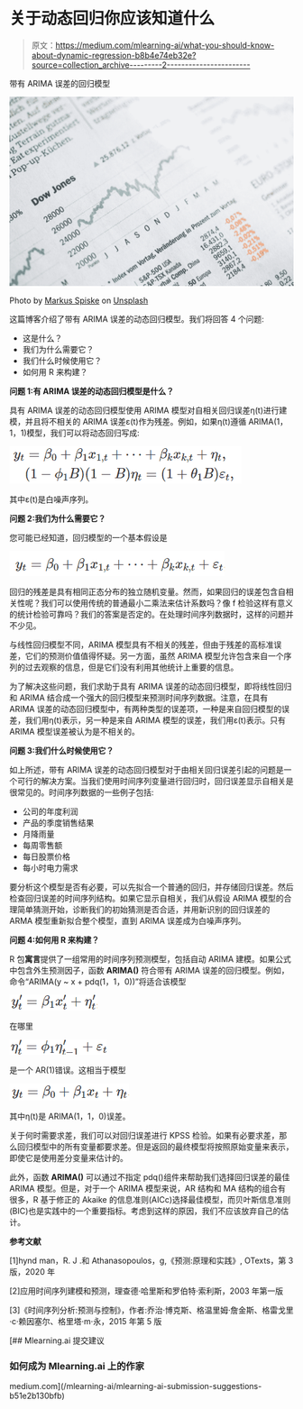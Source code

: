 # 关于动态回归你应该知道什么

> 原文：<https://medium.com/mlearning-ai/what-you-should-know-about-dynamic-regression-b8b4e74eb32e?source=collection_archive---------2----------------------->

带有 ARIMA 误差的回归模型

![](img/6db9561d0b8c7c6ad7b224ddf5de3536.png)

Photo by [Markus Spiske](https://unsplash.com/@markusspiske?utm_source=unsplash&utm_medium=referral&utm_content=creditCopyText) on [Unsplash](https://unsplash.com/?utm_source=unsplash&utm_medium=referral&utm_content=creditCopyText)

这篇博客介绍了带有 ARIMA 误差的动态回归模型。我们将回答 4 个问题:

*   这是什么？
*   我们为什么需要它？
*   我们什么时候使用它？
*   如何用 R 来构建？

**问题 1:有 ARIMA 误差的动态回归模型是什么？**

具有 ARIMA 误差的动态回归模型使用 ARIMA 模型对自相关回归误差η(t)进行建模，并且将不相关的 ARIMA 误差ε(t)作为残差。例如，如果η(t)遵循 ARIMA(1，1，1)模型，我们可以将动态回归写成:

![](img/6a39a79cf7679ff0e0382d906a580c7f.png)

其中ε(t)是白噪声序列。

**问题 2:我们为什么需要它？**

您可能已经知道，回归模型的一个基本假设是

![](img/fea241c91a23e133d36c401f785933a3.png)

回归的残差是具有相同正态分布的独立随机变量。然而，如果回归的误差包含自相关性呢？我们可以使用传统的普通最小二乘法来估计系数吗？像 f 检验这样有意义的统计检验可靠吗？我们的答案是否定的。在处理时间序列数据时，这样的问题并不少见。

与线性回归模型不同，ARIMA 模型具有不相关的残差，但由于残差的高标准误差，它们的预测价值值得怀疑。另一方面，虽然 ARIMA 模型允许包含来自一个序列的过去观察的信息，但是它们没有利用其他统计上重要的信息。

为了解决这些问题，我们求助于具有 ARIMA 误差的动态回归模型，即将线性回归和 ARIMA 结合成一个强大的回归模型来预测时间序列数据。注意，在具有 ARIMA 误差的动态回归模型中，有两种类型的误差项，一种是来自回归模型的误差，我们用η(t)表示，另一种是来自 ARIMA 模型的误差，我们用ε(t)表示。只有 ARIMA 模型误差被认为是不相关的。

**问题 3:我们什么时候使用它？**

如上所述，带有 ARIMA 误差的动态回归模型对于由相关回归误差引起的问题是一个可行的解决方案。当我们使用时间序列变量进行回归时，回归误差显示自相关是很常见的。时间序列数据的一些例子包括:

*   公司的年度利润
*   产品的季度销售结果
*   月降雨量
*   每周零售额
*   每日股票价格
*   每小时电力需求

要分析这个模型是否有必要，可以先拟合一个普通的回归，并存储回归误差。然后检查回归误差的时间序列结构。如果它显示自相关，我们从假设 ARIMA 模型的合理简单猜测开始，诊断我们的初始猜测是否合适，并用新识别的回归误差的 ARMA 模型重新拟合整个模型，直到 ARIMA 误差成为白噪声序列。

**问题 4:如何用 R 来构建？**

R 包**寓言**提供了一组常用的时间序列预测模型，包括自动 ARIMA 建模。如果公式中包含外生预测因子，函数 **ARIMA()** 符合带有 ARIMA 误差的回归模型。例如，命令“ARIMA(y ~ x + pdq(1，1，0))”将适合该模型

![](img/dd263eb5108c1457744e1b88ef96936c.png)

在哪里

![](img/b10c7e80baf456a3448f265eb6466b01.png)

是一个 AR(1)错误。这相当于模型

![](img/904c2c880aca4180622727a075538642.png)

其中η(t)是 ARIMA(1，1，0)误差。

关于何时需要求差，我们可以对回归误差进行 KPSS 检验。如果有必要求差，那么回归模型中的所有变量都要求差。但是返回的最终模型将按照原始变量来表示，即使它是使用差分变量来估计的。

此外，函数 **ARIMA()** 可以通过不指定 pdq()组件来帮助我们选择回归误差的最佳 ARIMA 模型。但是，对于一个 ARIMA 模型来说，AR 结构和 MA 结构的组合有很多，R 基于修正的 Akaike 的信息准则(AICc)选择最佳模型，而贝叶斯信息准则(BIC)也是实践中的一个重要指标。考虑到这样的原因，我们不应该放弃自己的估计。

**参考文献**

[1]hynd man，R. J .和 Athanasopoulos，g,《预测:原理和实践》, OTexts，第 3 版，2020 年

[2]应用时间序列建模和预测，理查德·哈里斯和罗伯特·索利斯，2003 年第一版

[3]《时间序列分析:预测与控制》，作者:乔治·博克斯、格温里姆·詹金斯、格雷戈里·c·赖因塞尔、格里塔·m·永，2015 年第 5 版

[](/mlearning-ai/mlearning-ai-submission-suggestions-b51e2b130bfb) [## Mlearning.ai 提交建议

### 如何成为 Mlearning.ai 上的作家

medium.com](/mlearning-ai/mlearning-ai-submission-suggestions-b51e2b130bfb)